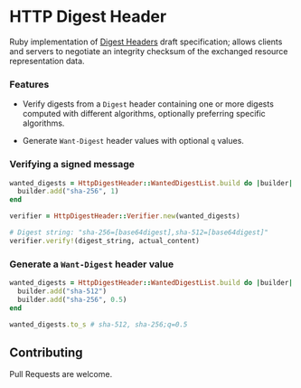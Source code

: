 # HTTP Digest Header

Ruby implementation of [Digest Headers][draft04] draft specification; allows
clients and servers to negotiate an integrity checksum of the exchanged resource
representation data.

### Features

* Verify digests from a `Digest` header containing one or more digests computed with different algorithms,
optionally preferring specific algorithms.

* Generate `Want-Digest` header values with optional `q` values.

### Verifying a signed message

```rb
wanted_digests = HttpDigestHeader::WantedDigestList.build do |builder|
  builder.add("sha-256", 1)
end

verifier = HttpDigestHeader::Verifier.new(wanted_digests)

# Digest string: "sha-256=[base64digest],sha-512=[base64digest]"
verifier.verify!(digest_string, actual_content)
```

### Generate a `Want-Digest` header value

```rb
wanted_digests = HttpDigestHeader::WantedDigestList.build do |builder|
  builder.add("sha-512")
  builder.add("sha-256", 0.5)
end

wanted_digests.to_s # sha-512, sha-256;q=0.5
```


## Contributing

Pull Requests are welcome.


[draft04]: https://tools.ietf.org/html/draft-ietf-httpbis-digest-headers-04
